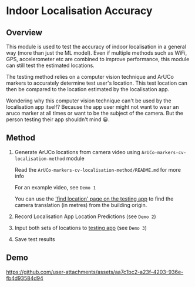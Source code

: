 # Indoor Localisation Accuracy

## Overview

This module is used to test the accuracy of indoor localisation in a general way (more than just the ML model). Even if multiple methods such as WiFi, GPS, accelerometer etc are combined to improve performance, this module can still test the estimated locations.

The testing method relies on a computer vision technique and ArUCo markers to accurately determine test user's location. This test location can then be compared to the location estimated by the localisation app.

Wondering why this computer vision technique can't be used by the localisation app itself? Because the app user might not want to wear an aruco marker at all times or want to be the subject of the camera. But the person testing their app shouldn't mind 😀.

## Method

1. Generate ArUCo locations from camera video using `ArUCo-markers-cv-localisation-method` module

   Read the `ArUCo-markers-cv-localisation-method/README.md` for more info

   For an example video, see `Demo 1`

   You can use the ['find location' page on the testing app](https://indoor-localisation-accuracy-testing-tool.vercel.app/find-position) to find the camera translation (in metres) from the building origin.

2. Record Localisation App Location Predictions (see `Demo 2`)
3. Input both sets of locations to [testing app](https://indoor-localisation-accuracy-testing-tool.vercel.app/) (see `Demo 3`)
4. Save test results

## Demo

https://github.com/user-attachments/assets/aa7c1bc2-a23f-4203-936e-fb4d93584d94
